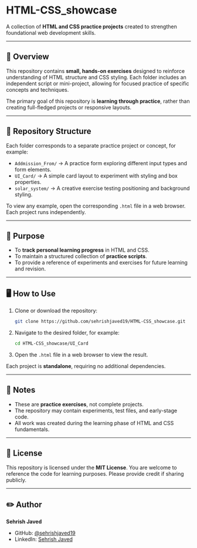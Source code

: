 # HTML-CSS_showcase

A collection of **HTML and CSS practice projects** created to strengthen foundational web development skills.

---

## 📘 Overview

This repository contains **small, hands-on exercises** designed to reinforce understanding of HTML structure and CSS styling.
Each folder includes an independent script or mini-project, allowing for focused practice of specific concepts and techniques.

The primary goal of this repository is **learning through practice**, rather than creating full-fledged projects or responsive layouts.

---

## 📂 Repository Structure

Each folder corresponds to a separate practice project or concept, for example:

* `Addmission_From/` → A practice form exploring different input types and form elements.
* `UI_Card/` → A simple card layout to experiment with styling and box properties.
* `solar_system/` → A creative exercise testing positioning and background styling.

To view any example, open the corresponding `.html` file in a web browser. Each project runs independently.

---

## 🎯 Purpose

* To **track personal learning progress** in HTML and CSS.
* To maintain a structured collection of **practice scripts**.
* To provide a reference of experiments and exercises for future learning and revision.

---

## 🖥️ How to Use

1. Clone or download the repository:

   ```bash
   git clone https://github.com/sehrishjaved19/HTML-CSS_showcase.git
   ```
2. Navigate to the desired folder, for example:

   ```bash
   cd HTML-CSS_showcase/UI_Card
   ```
3. Open the `.html` file in a web browser to view the result.

Each project is **standalone**, requiring no additional dependencies.

---

## 📝 Notes

* These are **practice exercises**, not complete projects.
* The repository may contain experiments, test files, and early-stage code.
* All work was created during the learning phase of HTML and CSS fundamentals.

---

## 📜 License

This repository is licensed under the **MIT License**.
You are welcome to reference the code for learning purposes. Please provide credit if sharing publicly.

---

## ✏️ Author

**Sehrish Javed**

* GitHub: [@sehrishjaved19](https://github.com/sehrishjaved19)
* LinkedIn: [Sehrish Javed](https://www.linkedin.com/in/sehrish-javed-119abc)
